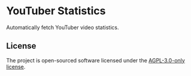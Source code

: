# YouTuber Statistics

Automatically fetch YouTuber video statistics.

## License

The project is open-sourced software licensed under the [AGPL-3.0-only license](LICENSE.md).

